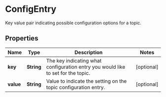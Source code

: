 

# ConfigEntry

Key value pair indicating possible configuration options for a topic.

## Properties

Name | Type | Description | Notes
------------ | ------------- | ------------- | -------------
**key** | **String** | The key indicating what configuration entry you would like to set for the topic. |  [optional]
**value** | **String** | Value to indicate the setting on the topic configuration entry. |  [optional]



